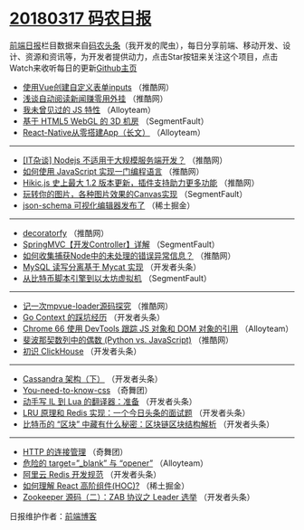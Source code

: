 # [20180317 码农日报](http://hao.caibaojian.com/date/2018/03/17)

[前端日报](http://caibaojian.com/c/news)栏目数据来自[码农头条](http://hao.caibaojian.com/)（我开发的爬虫），每日分享前端、移动开发、设计、资源和资讯等，为开发者提供动力，点击Star按钮来关注这个项目，点击Watch来收听每日的更新[Github主页](https://github.com/kujian/frontendDaily)
* [使用Vue创建自定义表单inputs](http://hao.caibaojian.com/67477.html) （推酷网）
* [浅谈自动阅读新闻赚零用外挂](http://hao.caibaojian.com/67476.html) （推酷网）
* [我未曾见过的 JS 特性](http://hao.caibaojian.com/66919.html) （Alloyteam）
* [基于 HTML5 WebGL 的 3D 机房](http://hao.caibaojian.com/67421.html) （SegmentFault）
* [React-Native从零搭建App（长文）](http://hao.caibaojian.com/66918.html) （Alloyteam）

***
* [[IT杂谈] Nodejs 不适用于大规模服务端开发？](http://hao.caibaojian.com/67470.html) （推酷网）
* [如何使用 JavaScript 实现一门编程语言](http://hao.caibaojian.com/67471.html) （推酷网）
* [Hikic.js 史上最大 1.2 版本更新，插件支持助力更多功能](http://hao.caibaojian.com/67474.html) （推酷网）
* [玩转你的图片，各种图片效果的Canvas实现](http://hao.caibaojian.com/67424.html) （SegmentFault）
* [json-schema 可视化编辑器发布了](http://hao.caibaojian.com/67496.html) （稀土掘金）

***
* [decoratorfy](http://hao.caibaojian.com/67469.html) （推酷网）
* [SpringMVC【开发Controller】详解](http://hao.caibaojian.com/67419.html) （SegmentFault）
* [如何收集捕获Node中的未处理的错误异常信息？](http://hao.caibaojian.com/67472.html) （推酷网）
* [MySQL 读写分离基于 Mycat 实现](http://hao.caibaojian.com/67430.html) （开发者头条）
* [从比特币脚本引擎到以太坊虚拟机](http://hao.caibaojian.com/67422.html) （SegmentFault）

***
* [记一次mpvue-loader源码探究](http://hao.caibaojian.com/67479.html) （推酷网）
* [Go Context 的踩坑经历](http://hao.caibaojian.com/67432.html) （开发者头条）
* [Chrome 66 使用 DevTools 跟踪 JS 对象和 DOM 对象的引用](http://hao.caibaojian.com/66921.html) （Alloyteam）
* [斐波那契数列中的偶数 (Python vs. JavaScript)](http://hao.caibaojian.com/67475.html) （推酷网）
* [初识 ClickHouse](http://hao.caibaojian.com/67445.html) （开发者头条）

***
* [Cassandra 架构（下）](http://hao.caibaojian.com/67435.html) （开发者头条）
* [You-need-to-know-css](http://hao.caibaojian.com/67532.html) （奇舞团）
* [动手写 IL 到 Lua 的翻译器：准备](http://hao.caibaojian.com/67446.html) （开发者头条）
* [LRU 原理和 Redis 实现：一个今日头条的面试题](http://hao.caibaojian.com/67426.html) （开发者头条）
* [比特币的 “区块” 中藏有什么秘密：区块链区块结构解析](http://hao.caibaojian.com/67436.html) （开发者头条）

***
* [HTTP 的连接管理](http://hao.caibaojian.com/67533.html) （奇舞团）
* [危险的 target=&#8221;_blank&#8221; 与 “opener”](http://hao.caibaojian.com/66922.html) （Alloyteam）
* [阿里云 Redis 开发规范](http://hao.caibaojian.com/67427.html) （开发者头条）
* [如何理解 React 高阶组件(HOC)?](http://hao.caibaojian.com/67493.html) （稀土掘金）
* [Zookeeper 源码（二）：ZAB 协议之 Leader 选举](http://hao.caibaojian.com/67437.html) （开发者头条）

日报维护作者：[前端博客](http://caibaojian.com/) 